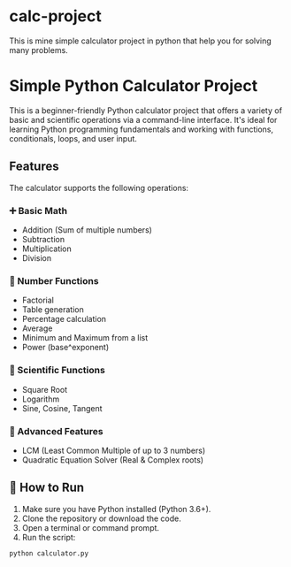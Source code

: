 # calc-project
This is mine simple calculator project in python that help you for solving many problems.
# Simple Python Calculator Project
This is a beginner-friendly Python calculator project that offers a variety of basic and scientific operations via a command-line interface. It's ideal for learning Python programming fundamentals and working with functions, conditionals, loops, and user input.
## Features
The calculator supports the following operations:
### ➕ Basic Math
- Addition (Sum of multiple numbers)
- Subtraction
- Multiplication
- Division
### 🔢 Number Functions
- Factorial
- Table generation
- Percentage calculation
- Average
- Minimum and Maximum from a list
- Power (base^exponent)
### 🔬 Scientific Functions
- Square Root
- Logarithm
- Sine, Cosine, Tangent
### 🧠 Advanced Features
- LCM (Least Common Multiple of up to 3 numbers)
- Quadratic Equation Solver (Real & Complex roots)
## 🚀 How to Run
1. Make sure you have Python installed (Python 3.6+).
2. Clone the repository or download the code.
3. Open a terminal or command prompt.
4. Run the script:
```bash
python calculator.py
